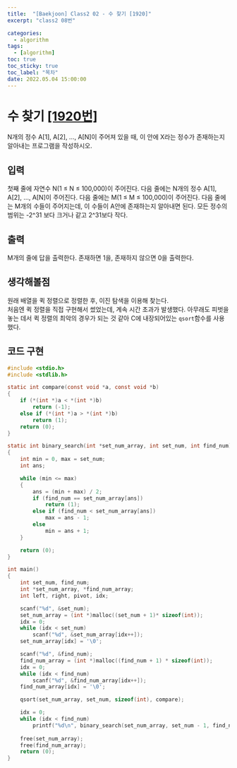 ```yaml
---
title:  "[Baekjoon] Class2 02 - 수 찾기 [1920]"
excerpt: "class2 08번"

categories:
  - algorithm
tags:
  - [algorithm]
toc: true
toc_sticky: true
toc_label: "목차"
date: 2022.05.04 15:00:00
---
```


# 수 찾기 [[1920번]](https://www.acmicpc.net/problem/1920)
N개의 정수 A[1], A[2], …, A[N]이 주어져 있을 때, 이 안에 X라는 정수가 존재하는지 알아내는 프로그램을 작성하시오.    

## 입력
첫째 줄에 자연수 N(1 ≤ N ≤ 100,000)이 주어진다. 다음 줄에는 N개의 정수 A[1], A[2], …, A[N]이 주어진다. 다음 줄에는 M(1 ≤ M ≤ 100,000)이 주어진다. 다음 줄에는 M개의 수들이 주어지는데, 이 수들이 A안에 존재하는지 알아내면 된다. 모든 정수의 범위는 -2^31 보다 크거나 같고 2^31보다 작다.    

## 출력
M개의 줄에 답을 출력한다. 존재하면 1을, 존재하지 않으면 0을 출력한다.    

## 생각해볼점
원래 배열을 퀵 정렬으로 정렬한 후, 이진 탐색을 이용해 찾는다.    
처음엔 퀵 정렬을 직접 구현해서 썼었는데, 계속 시간 초과가 발생했다. 아무래도 피벗을 놓는 데서 퀵 정렬의 최악의 경우가 되는 것 같아 C에 내장되어있는 `qsort`함수를 사용했다.    

## 코드 구현
```c
#include <stdio.h>
#include <stdlib.h>

static int compare(const void *a, const void *b)
{
	if (*(int *)a < *(int *)b)
		return (-1);
	else if (*(int *)a > *(int *)b)
		return (1);
	return (0);
}

static int binary_search(int *set_num_array, int set_num, int find_num)
{
	int	min = 0, max = set_num;
	int ans;

	while (min <= max)
	{
		ans = (min + max) / 2;
		if (find_num == set_num_array[ans])
			return (1);
		else if (find_num < set_num_array[ans])
			max = ans - 1;
		else
			min = ans + 1;
	}

	return (0);
}

int main()
{
	int	set_num, find_num;
	int	*set_num_array, *find_num_array;
	int	left, right, pivot, idx;

	scanf("%d", &set_num);
	set_num_array = (int *)malloc((set_num + 1)* sizeof(int));
	idx = 0;
	while (idx < set_num)
		scanf("%d", &set_num_array[idx++]);
	set_num_array[idx] = '\0';

	scanf("%d", &find_num);
	find_num_array = (int *)malloc((find_num + 1) * sizeof(int));
	idx = 0;
	while (idx < find_num)
		scanf("%d", &find_num_array[idx++]);
	find_num_array[idx] = '\0';

	qsort(set_num_array, set_num, sizeof(int), compare);

	idx = 0;
	while (idx < find_num)
		printf("%d\n", binary_search(set_num_array, set_num - 1, find_num_array[idx++]));
	
	free(set_num_array);
	free(find_num_array);
	return (0);
}
```
